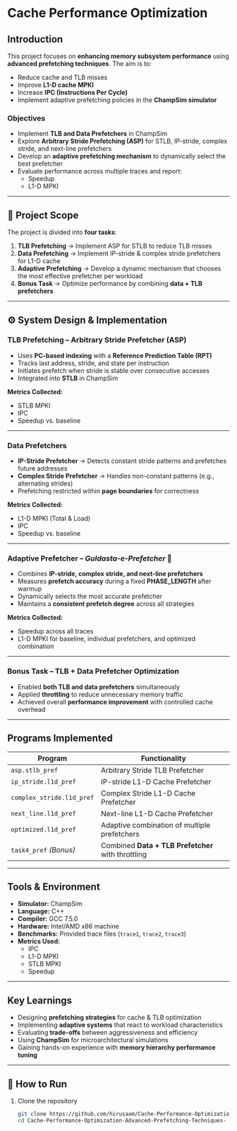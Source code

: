 #  Cache Performance Optimization 

##  Introduction  

This project focuses on **enhancing memory subsystem performance** using **advanced prefetching techniques**. The aim is to:  

- Reduce cache and TLB misses  
- Improve **L1-D cache MPKI**  
- Increase **IPC (Instructions Per Cycle)**  
- Implement adaptive prefetching policies in the **ChampSim simulator**  

###  Objectives  
- Implement **TLB and Data Prefetchers** in ChampSim  
- Explore **Arbitrary Stride Prefetching (ASP)** for STLB, IP-stride, complex stride, and next-line prefetchers  
- Develop an **adaptive prefetching mechanism** to dynamically select the best prefetcher  
- Evaluate performance across multiple traces and report:  
  - Speedup  
  - L1-D MPKI  

---

## 🔭 Project Scope  

The project is divided into **four tasks**:  

1. **TLB Prefetching** → Implement ASP for STLB to reduce TLB misses  
2. **Data Prefetching** → Implement IP-stride & complex stride prefetchers for L1-D cache  
3. **Adaptive Prefetching** → Develop a dynamic mechanism that chooses the most effective prefetcher per workload  
4. **Bonus Task** → Optimize performance by combining **data + TLB prefetchers**  

---

## ⚙️ System Design & Implementation  

### TLB Prefetching – Arbitrary Stride Prefetcher (ASP)  
- Uses **PC-based indexing** with a **Reference Prediction Table (RPT)**  
- Tracks last address, stride, and state per instruction  
- Initiates prefetch when stride is stable over consecutive accesses  
- Integrated into **STLB** in ChampSim  

 **Metrics Collected:**  
- STLB MPKI  
- IPC  
- Speedup vs. baseline  

---

###  Data Prefetchers  
- **IP-Stride Prefetcher** → Detects constant stride patterns and prefetches future addresses  
- **Complex Stride Prefetcher** → Handles non-constant patterns (e.g., alternating strides)  
- Prefetching restricted within **page boundaries** for correctness  

**Metrics Collected:**  
- L1-D MPKI (Total & Load)  
- IPC  
- Speedup vs. baseline  

---

### Adaptive Prefetcher – *Guldasta-e-Prefetcher* 🌸  
- Combines **IP-stride, complex stride, and next-line prefetchers**  
- Measures **prefetch accuracy** during a fixed **PHASE_LENGTH** after warmup  
- Dynamically selects the most accurate prefetcher  
- Maintains a **consistent prefetch degree** across all strategies  

**Metrics Collected:**  
- Speedup across all traces  
- L1-D MPKI for baseline, individual prefetchers, and optimized combination  

---

### Bonus Task – TLB + Data Prefetcher Optimization  
- Enabled **both TLB and data prefetchers** simultaneously  
- Applied **throttling** to reduce unnecessary memory traffic  
- Achieved overall **performance improvement** with controlled cache overhead  

---

## Programs Implemented  

| Program                  | Functionality                                      |
|---------------------------|---------------------------------------------------|
| `asp.stlb_pref`           | Arbitrary Stride TLB Prefetcher                   |
| `ip_stride.l1d_pref`      | IP-stride L1-D Cache Prefetcher                   |
| `complex_stride.l1d_pref` | Complex Stride L1-D Cache Prefetcher              |
| `next_line.l1d_pref`      | Next-line L1-D Cache Prefetcher                   |
| `optimized.l1d_pref`      | Adaptive combination of multiple prefetchers      |
| `task4_pref` *(Bonus)*    | Combined **Data + TLB Prefetcher** with throttling |

---

## Tools & Environment  

- **Simulator:** ChampSim  
- **Language:** C++  
- **Compiler:** GCC 7.5.0  
- **Hardware:** Intel/AMD x86 machine  
- **Benchmarks:** Provided trace files (`trace1`, `trace2`, `trace3`)  
- **Metrics Used:**  
  - IPC  
  - L1-D MPKI  
  - STLB MPKI  
  - Speedup  

---

## Key Learnings  

- Designing **prefetching strategies** for cache & TLB optimization  
- Implementing **adaptive systems** that react to workload characteristics  
- Evaluating **trade-offs** between aggressiveness and efficiency  
- Using **ChampSim** for microarchitectural simulations  
- Gaining hands-on experience with **memory hierarchy performance tuning**  

---

## 🚀 How to Run  

1. Clone the repository  
   ```bash
   git clone https://github.com/hirusaam/Cache-Performance-Optimization-Advanced-Prefetching-Techniques-.git
   cd Cache-Performance-Optimization-Advanced-Prefetching-Techniques-
